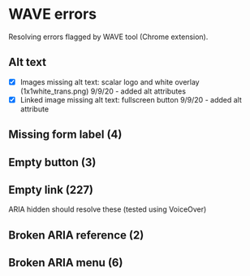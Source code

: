 # WAVE errors

Resolving errors flagged by WAVE tool (Chrome extension).

## Alt text
- [x] Images missing alt text: scalar logo and white overlay (1x1white_trans.png)
  9/9/20 - added alt attributes
- [x] Linked image missing alt text: fullscreen button
  9/9/20 - added alt attribute

## Missing form label (4)

## Empty button (3)

## Empty link (227)
ARIA hidden should resolve these (tested using VoiceOver)

## Broken ARIA reference (2)

## Broken ARIA menu (6)

